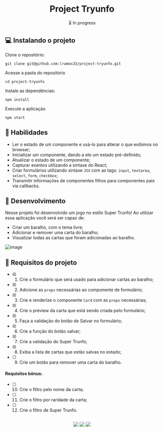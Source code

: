 <h1 align="center">Project Tryunfo</h1>

<p align="center">⏳ In progress</p>

## 💻 Instalando o projeto

Clone o repositório:

```
git clone git@github.com:lramos33/project-tryunfo.git
```

Acesse a pasta do repositório

```
cd project-tryunfo
```

Instale as dependências:
```
npm install
```

Execute a aplicação
```
npm start
```

## 🚀 Habilidades

- Ler o estado de um componente e usá-lo para alterar o que exibimos no browser;
- Inicializar um componente, dando a ele um estado pré-definido;
- Atualizar o estado de um componente;
- Capturar eventos utilizando a sintaxe do React;
- Criar formulários utilizando sintaxe `JSX` com as tags: `input`, `textarea`, `select`, `form`, `checkbox`;
- Transmitir informações de componentes filhos para componentes pais via callbacks.

## 🔧 Desenvolvimento

Nesse projeto foi desenvolvido um jogo no estilo Super Trunfo! Ao utilizar essa aplicação você será ser capaz de:

- Criar um baralho, com o tema livre;
- Adicionar e remover uma carta do baralho;
- Visualizar todas as cartas que foram adicionadas ao baralho.

![image]()

## 📝 Requisitos do projeto

- [x] 1. Crie o formulário que será usado para adicionar cartas ao baralho;

- [x] 2. Adicione as `props` necessárias ao componente de formulário;

- [x] 3. Crie e renderize o componente `Card` com as `props` necessárias;

- [x] 4. Crie o preview da carta que está sendo criada pelo formulário;

- [x] 5. Faça a validação do botão de Salvar no formulário;

- [x] 6. Crie a função do botão salvar;

- [x] 7. Crie a validação do Super Trunfo;

- [x] 8. Exiba a lista de cartas que estão salvas no estado;

- [ ] 9. Crie um botão para remover uma carta do baralho.

#### Requisitos bônus:

- [ ] 10. Crie o filtro pelo nome da carta;

- [ ] 11. Crie o filtro por raridade da carta;

- [ ] 12. Crie o filtro de Super Trunfo.

##

<div align="center">
  <img src="https://shields.io/github/repo-size/lramos33/project-tryunfo">
  <img src="https://shields.io/github/languages/top/lramos33/project-tryunfo">
  <img src="https://shields.io/github/last-commit/lramos33/project-tryunfo">
</div>
